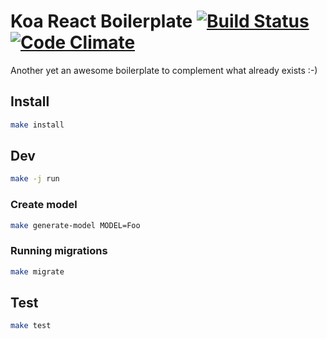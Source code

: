 # Koa React Boilerplate [![Build Status](https://travis-ci.com/mistertemp/koa-react-boilerplate.svg?token=yoAbF1zEgNCEpkqzGXJQ&branch=master)](https://travis-ci.com/mistertemp/koa-react-boilerplate) [![Code Climate](https://codeclimate.com/github/rgaidot/koa-react-boilerplate/badges/gpa.svg)](https://codeclimate.com/github/rgaidot/koa-react-boilerplate)

Another yet an awesome boilerplate to complement what already exists :-)

## Install

```sh
make install
```

## Dev

```sh
make -j run
```

### Create model
```sh
make generate-model MODEL=Foo
```

### Running migrations
```sh
make migrate
```

## Test

```sh
make test
```

